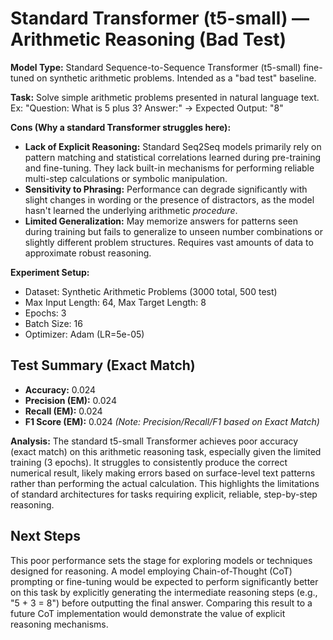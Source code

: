 
# Standard Transformer (t5-small) — Arithmetic Reasoning (Bad Test)

**Model Type:**
Standard Sequence-to-Sequence Transformer (t5-small) fine-tuned on synthetic arithmetic problems. Intended as a "bad test" baseline.

**Task:**
Solve simple arithmetic problems presented in natural language text.
Ex: "Question: What is 5 plus 3? Answer:" -> Expected Output: "8"

**Cons (Why a standard Transformer struggles here):**
- **Lack of Explicit Reasoning:** Standard Seq2Seq models primarily rely on pattern matching and statistical correlations learned during pre-training and fine-tuning. They lack built-in mechanisms for performing reliable multi-step calculations or symbolic manipulation.
- **Sensitivity to Phrasing:** Performance can degrade significantly with slight changes in wording or the presence of distractors, as the model hasn't learned the underlying arithmetic *procedure*.
- **Limited Generalization:** May memorize answers for patterns seen during training but fails to generalize to unseen number combinations or slightly different problem structures. Requires vast amounts of data to approximate robust reasoning.

**Experiment Setup:**
- Dataset: Synthetic Arithmetic Problems (3000 total, 500 test)
- Max Input Length: 64, Max Target Length: 8
- Epochs: 3
- Batch Size: 16
- Optimizer: Adam (LR=5e-05)

## Test Summary (Exact Match)
- **Accuracy:** 0.024
- **Precision (EM):** 0.024
- **Recall (EM):** 0.024
- **F1 Score (EM):** 0.024
*(Note: Precision/Recall/F1 based on Exact Match)*

**Analysis:**
The standard t5-small Transformer achieves poor accuracy (exact match) on this arithmetic reasoning task, especially given the limited training (3 epochs). It struggles to consistently produce the correct numerical result, likely making errors based on surface-level text patterns rather than performing the actual calculation. This highlights the limitations of standard architectures for tasks requiring explicit, reliable, step-by-step reasoning.

## Next Steps
This poor performance sets the stage for exploring models or techniques designed for reasoning. A model employing Chain-of-Thought (CoT) prompting or fine-tuning would be expected to perform significantly better on this task by explicitly generating the intermediate reasoning steps (e.g., "5 + 3 = 8") before outputting the final answer. Comparing this result to a future CoT implementation would demonstrate the value of explicit reasoning mechanisms.
